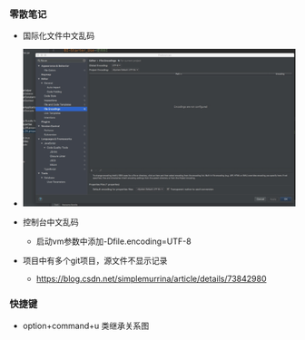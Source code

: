### 零散笔记
+ 国际化文件中文乱码
+ ![](media/15368066635737.jpg)
+ 控制台中文乱码 
   + 启动vm参数中添加-Dfile.encoding=UTF-8

+ 项目中有多个git项目，源文件不显示记录
  + https://blog.csdn.net/simplemurrina/article/details/73842980

### 快捷键
+ option+command+u 类继承关系图